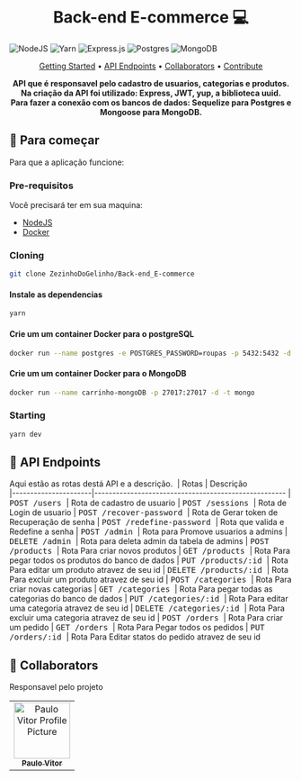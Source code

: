 
<h1 align="center" style="font-weight: bold;">Back-end E-commerce 💻</h1>

![NodeJS](https://img.shields.io/badge/node.js-6DA55F?style=for-the-badge&logo=node.js&logoColor=white)
![Yarn](https://img.shields.io/badge/yarn-%232C8EBB.svg?style=for-the-badge&logo=yarn&logoColor=white)
![Express.js](https://img.shields.io/badge/express.js-%23404d59.svg?style=for-the-badge&logo=express&logoColor=%2361DAFB)
![Postgres](https://img.shields.io/badge/postgres-%23316192.svg?style=for-the-badge&logo=postgresql&logoColor=white)
![MongoDB](https://img.shields.io/badge/MongoDB-%234ea94b.svg?style=for-the-badge&logo=mongodb&logoColor=white)

<p align="center">
 <a href="#started">Getting Started</a> • 
  <a href="#routes">API Endpoints</a> •
 <a href="#colab">Collaborators</a> •
 <a href="#contribute">Contribute</a>
</p>

<p align="center">
  <b>
  API que é responsavel pelo cadastro de usuarios, categorias e produtos.<br>
  Na criação da API foi utilizado: Express, JWT, yup, a biblioteca uuid.<br>
  Para fazer a conexão com os bancos de dados: Sequelize para Postgres e Mongoose para MongoDB.
  </b>
</p>

<h2 id="started">🚀 Para começar</h2>

Para que a aplicação funcione:

<h3>Pre-requisitos</h3>

Você precisará ter em sua maquina:

- [NodeJS](https://github.com/)
- [Docker](https://www.docker.com/)

<h3>Cloning</h3>

```bash
git clone ZezinhoDoGelinho/Back-end_E-commerce
```

<h4>Instale as dependencias</h4>

```bash
yarn
```

<h4>Crie um um container Docker para o postgreSQL</h4>

```bash
docker run --name postgres -e POSTGRES_PASSWORD=roupas -p 5432:5432 -d postgres
```

<h4>Crie um um container Docker para o MongoDB</h4>

```bash
docker run --name carrinho-mongoDB -p 27017:27017 -d -t mongo
```

<h3>Starting</h3>

```bash
yarn dev
``````


<h2 id="routes">📍 API Endpoints</h2>

Aqui estão as rotas destá API e a descrição.
​
| Rotas                | Descrição                                         
|----------------------|-----------------------------------------------------
| <kbd> POST /users </kbd>                 | Rota de cadastro de usuario 
| <kbd> POST /sessions </kbd>              | Rota de Login de usuario 
| <kbd> POST /recover-password </kbd>      | Rota de Gerar token de Recuperação de senha 
| <kbd> POST /redefine-password </kbd>     | Rota que valida e Redefine a senha 
| <kbd> POST /admin </kbd>                 | Rota para Promove usuarios a admins 
| <kbd> DELETE /admin </kbd>               | Rota para deleta admin da tabela de admins
| <kbd> POST /products </kbd>              | Rota Para criar novos produtos
| <kbd> GET /products </kbd>               | Rota Para pegar todos os produtos do banco de dados
| <kbd> PUT /products/:id </kbd>           | Rota Para editar um produto atravez de seu id
| <kbd> DELETE /products/:id </kbd>        | Rota Para excluir um produto atravez de seu id
| <kbd> POST /categories </kbd>            | Rota Para criar novas categorias
| <kbd> GET /categories </kbd>             | Rota Para pegar todas as categorias do banco de dados
| <kbd> PUT /categories/:id </kbd>         | Rota Para editar uma categoria atravez de seu id
| <kbd> DELETE /categories/:id </kbd>      | Rota Para excluir uma categoria atravez de seu id
| <kbd> POST /orders </kbd>                | Rota Para criar um pedido
| <kbd> GET /orders </kbd>                | Rota Para Pegar todos os pedidos
| <kbd> PUT /orders/:id </kbd>                | Rota Para Editar statos do pedido atravez de seu id


<h2 id="colab">🤝 Collaborators</h2>

Responsavel pelo projeto

<table>
  <tr>
    <td align="center">
      <a href="#">
        <img src="https://avatars.githubusercontent.com/u/122682835?v=4" width="100px;" alt="Paulo Vitor Profile Picture"/><br>
        <sub>
          <b>Paulo Vitor</b>
        </sub>
      </a>
    </td>
  </tr>
</table>
